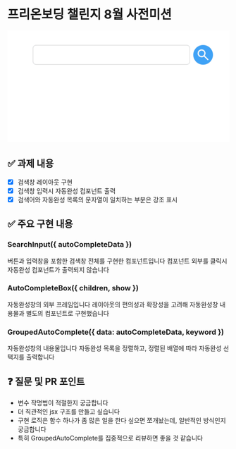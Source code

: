 # 프리온보딩 챌린지 8월 사전미션

![](aug_FE_preonboarding_challenge.gif)

## :white_check_mark: 과제 내용

-   [x] 검색창 레이아웃 구현
-   [x] 검색창 입력시 자동완성 컴포넌트 출력
-   [x] 검색어와 자동완성 목록의 문자열이 일치하는 부분은 강조 표시

## :white_check_mark: 주요 구현 내용

### SearchInput({ autoCompleteData })

버튼과 입력창을 포함한 검색창 전체를 구현한 컴포넌트입니다
컴포넌트 외부를 클릭시 자동완성 컴포넌트가 출력되지 않습니다

### AutoCompleteBox({ children, show })

자동완성창의 외부 프레임입니다
레이아웃의 편의성과 확장성을 고려해 자동완성창 내용물과 별도의 컴포넌트로 구현했습니다

### GroupedAutoComplete({ data: autoCompleteData, keyword })

자동완성창의 내용물입니다
자동완성 목록을 정렬하고, 정렬된 배열에 따라 자동완성 선택지를 출력합니다

## :question: 질문 및 PR 포인트

-   변수 작명법이 적절한지 궁금합니다
-   더 직관적인 jsx 구조를 만들고 싶습니다
-   구현 로직은 함수 하나가 좀 많은 일을 한다 싶으면 쪼개놨는데, 일반적인 방식인지 궁금합니다
-   특히 GroupedAutoComplete를 집중적으로 리뷰하면 좋을 것 같습니다
